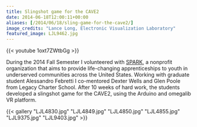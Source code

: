 ```yaml
---
title: Slingshot game for the CAVE2
date: 2014-06-18T12:00:11+00:00
aliases: [/2014/06/18/sling-game-for-the-cave2/]
image_credits: "Lance Long, Electronic Visualization Laboratory"
featured_image: LJL9462.jpg
---
```

{{< youtube 1oxt7ZWtbGg >}} 

During the 2014 Fall Semester I volunteered with <a href="http://www.sparkprogram.org/" target="_blank">SPARK</a>, a nonprofit organization that aims to provide life-changing apprenticeships to youth in underserved communities across the United States. Working with graduate student Alessandro Febretti I co-mentored Dexter Wells and Glen Poole from Legacy Charter School. After 10 weeks of hard work, the students developed a slingshot game for the CAVE2, using the Arduino and omegalib VR platform.

{{< gallery "LJL4830.jpg"	"LJL4849.jpg"	"LJL4850.jpg"	"LJL4855.jpg"	"LJL9375.jpg"	"LJL9403.jpg"	>}}
